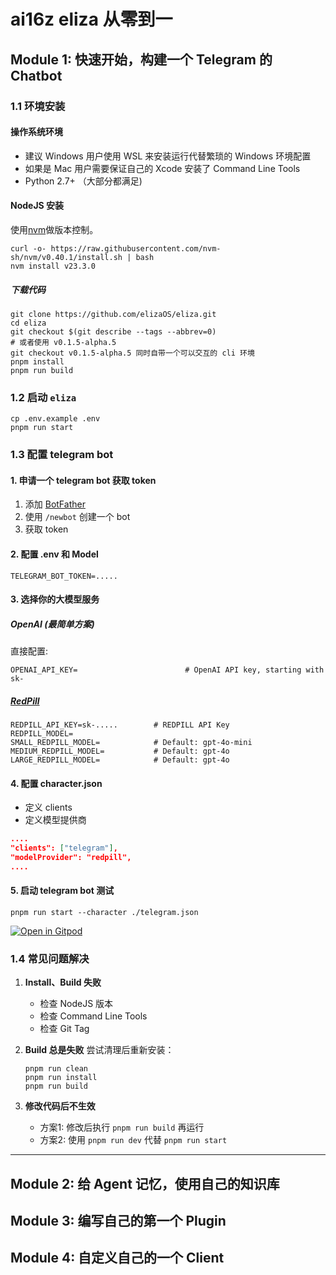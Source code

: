 # ai16z eliza 从零到一

## Module 1: 快速开始，构建一个 Telegram 的 Chatbot

### 1.1 环境安装

#### 操作系统环境

- 建议 Windows 用户使用 WSL 来安装运行代替繁琐的 Windows 环境配置
- 如果是 Mac 用户需要保证自己的 Xcode 安装了 Command Line Tools
- Python 2.7+ （大部分都满足)

#### NodeJS 安装

使用[nvm](https://github.com/nvm-sh/nvm/blob/master/README.md#install--update-script)做版本控制。

```shell
curl -o- https://raw.githubusercontent.com/nvm-sh/nvm/v0.40.1/install.sh | bash
nvm install v23.3.0
```

##### 下载代码

```shell
git clone https://github.com/elizaOS/eliza.git
cd eliza
git checkout $(git describe --tags --abbrev=0) 
# 或者使用 v0.1.5-alpha.5
git checkout v0.1.5-alpha.5 同时自带一个可以交互的 cli 环境
pnpm install 
pnpm run build 
```

### 1.2 启动 `eliza`

```shell
cp .env.example .env
pnpm run start
```

### 1.3 配置 telegram bot

#### 1. 申请一个 telegram bot 获取 token

1. 添加 [BotFather](https://t.me/botfather)
2. 使用 `/newbot` 创建一个 bot
3. 获取 token

#### 2. 配置 .env 和 Model

```shell
TELEGRAM_BOT_TOKEN=.....
```

#### 3. 选择你的大模型服务

##### OpenAI (最简单方案)

直接配置:
```shell
OPENAI_API_KEY=                        # OpenAI API key, starting with sk-
```

##### [RedPill](https://redpill.ai/)

```shell
REDPILL_API_KEY=sk-.....        # REDPILL API Key
REDPILL_MODEL=
SMALL_REDPILL_MODEL=            # Default: gpt-4o-mini
MEDIUM_REDPILL_MODEL=           # Default: gpt-4o
LARGE_REDPILL_MODEL=            # Default: gpt-4o
```

#### 4. 配置 character.json

- 定义 clients
- 定义模型提供商

```json
....
"clients": ["telegram"],
"modelProvider": "redpill",
....
```

#### 5. 启动 telegram bot 测试

```shell
pnpm run start --character ./telegram.json
```

[![Open in Gitpod](https://gitpod.io/button/open-in-gitpod.svg)](https://gitpod.io/#https://github.com/elizaos/eliza/tree/main)

### 1.4 常见问题解决

1. **Install、Build 失败**
   - 检查 NodeJS 版本
   - 检查 Command Line Tools
   - 检查 Git Tag

2. **Build 总是失败**
   尝试清理后重新安装：
   ```shell
   pnpm run clean 
   pnpm run install 
   pnpm run build 
   ```

3. **修改代码后不生效**
   - 方案1: 修改后执行 `pnpm run build` 再运行
   - 方案2: 使用 `pnpm run dev` 代替 `pnpm run start`

---

## Module 2: 给 Agent 记忆，使用自己的知识库

## Module 3: 编写自己的第一个 Plugin

## Module 4: 自定义自己的一个 Client
